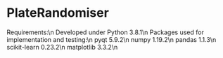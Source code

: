 # PlateRandomiser

Requirements:\n
Developed under Python 3.8.1\n
Packages used for implementation and testing:\n
pyqt 5.9.2\n
numpy 1.19.2\n
pandas 1.1.3\n
scikit-learn 0.23.2\n
matplotlib 3.3.2\n
